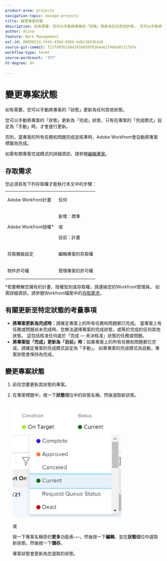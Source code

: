 ```yaml
---
product-area: projects
navigation-topic: manage-projects
title: 變更專案狀態
description: 如有需要，您可以手動將專案的「狀態」更新為任何其他狀態。 您可以手動將專案的「狀態」更新為「完成」狀態，只有在專案的「完成模式」設定為「手動」時，才會進行更新。
author: Alina
feature: Work Management
exl-id: 80098514-fd44-436d-836b-bd9c1b52b3a9
source-git-commit: f21fd0761d942916039f6364e62f489a07217bfe
workflow-type: tm+mt
source-wordcount: '377'
ht-degree: 0%

---
```


# 變更專案狀態

<!--Audited: 02/2024-->

如有需要，您可以手動將專案的「狀態」更新為任何其他狀態。

您可以手動將專案的「狀態」更新為「完成」狀態，只有在專案的「完成模式」設定為「手動」時，才會進行更新。

否則，當專案的所有任務和問題完成並核準時，Adobe Workfront會自動將專案標籤為完成。

如需有關專案完成模式的詳細資訊，請參閱[編輯專案](/help/quicksilver/manage-work/projects/manage-projects/edit-projects.md)。

## 存取需求

您必須具有下列存取權才能執行本文中的步驟：

<table style="table-layout:auto"> 
 <col> 
 <col> 
 <tbody> 
  <tr> 
   <td role="rowheader">Adobe Workfront計畫</td> 
   <td> <p>任何</p> </td> 
  </tr> 
  <tr> 
   <td role="rowheader">Adobe Workfront授權*</td> 
   <td> <p>新增：標準 </p> 
   或
   <p>目前：計畫 </p>
   </td> 
  </tr> 
  <tr> 
   <td role="rowheader">存取層級設定</td> 
   <td> <p>編輯專案的存取權</p> </td> 
  </tr> 
  <tr> 
   <td role="rowheader">物件許可權</td> 
   <td> <p>管理專案的許可權</p> </td> 
  </tr> 
 </tbody> 
</table>

&#42;若要瞭解您擁有的計畫、授權型別或存取權，請連絡您的Workfront管理員。 如需詳細資訊，請參閱Workfront檔案中的[存取需求](/help/quicksilver/administration-and-setup/add-users/access-levels-and-object-permissions/access-level-requirements-in-documentation.md)。

## 有關更新至特定狀態的考量事項

* **將專案更新為完成時：**&#x200B;請確定專案上的所有任務和問題都已完成。 當專案上有任務或問題尚未完成時，您無法選擇專案的完成狀態，或等於完成的任何其他狀態。 這包括核准任何處於「完成 — 未決核准」狀態的任務或問題。
* **將專案從「完成」更新為「目前」時：**&#x200B;如果專案上的所有任務和問題都已完成，請確定專案的完成模式設定為「手動」。 如果專案的完成模式為自動，專案狀態會保持為完成。

## 變更專案狀態

1. 前往您要更新其狀態的專案。
1. 在專案標題中，按一下&#x200B;**狀態**&#x200B;欄位中的狀態名稱，然後選取新狀態。

   ![變更專案狀態](assets/change-project-status-in-header-drop-down-nwe-350x371.png)

   或

   按一下專案名稱旁的&#x200B;**更多**&#x200B;功能表![更多](assets/qs-more-menu.png)，然後按一下&#x200B;**編輯**，並在&#x200B;**狀態**&#x200B;欄位中選取新狀態，然後按一下&#x200B;**儲存**。

   專案狀態會更新為您選取的狀態。
